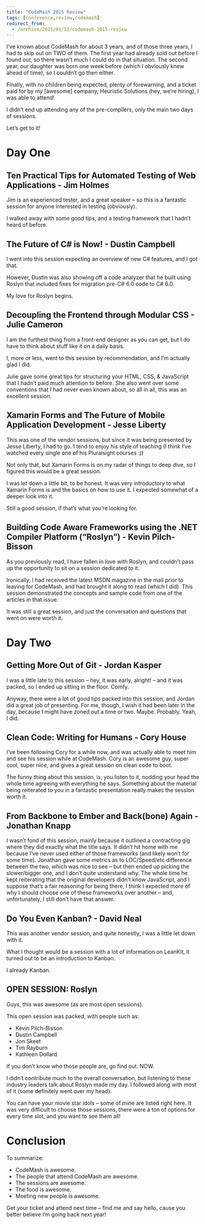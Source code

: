 ```yaml
---
title: "CodeMash 2015 Review"
tags: [conference,review,codemash]
redirect_from:
  - /archive/2015/01/12/codemash-2015-review
---
```


I’ve known about CodeMash for about 3 years, and of those three years, I had to skip out on TWO of them. The first year had already sold out before I found out, so there wasn’t much I could do in that situation. The second year, our daughter was born one week before (which I obviously knew ahead of time), so I couldn’t go then either.

Finally, with no children being expected, plenty of forewarning, and a ticket paid for by my [awesome] company, Heuristic Solutions (hey, we’re hiring), I was able to attend!

I didn’t end up attending any of the pre-compilers, only the main two days of sessions.

Let’s get to it!

# Day One

## Ten Practical Tips for Automated Testing of Web Applications - Jim Holmes
Jim is an experienced tester, and a great speaker – so this is a fantastic session for anyone interested in testing (obviously).

I walked away with some good tips, and a testing framework that I hadn’t heard of before.

## The Future of C# is Now! - Dustin Campbell
I went into this session expecting an overview of new C# features, and I got that.

However, Dustin was also showing off a code analyzer that he built using Roslyn that included fixes for migration pre-C# 6.0 code to C# 6.0.

My love for Roslyn begins.

## Decoupling the Frontend through Modular CSS - Julie Cameron
I am the furthest thing from a front-end designer as you can get, but I do have to think about stuff like it on a daily basis.

I, more or less, went to this session by recommendation, and I’m actually glad I did.

Julie gave some great tips for structuring your HTML, CSS, & JavaScript that I hadn’t paid much attention to before. She also went over some conventions that I had never even known about, so all in all, this was an excellent session.

## Xamarin Forms and The Future of Mobile Application Development - Jesse Liberty
This was one of the vendor sessions, but since it was being presented by Jesse Liberty, I had to go. I tend to enjoy his style of teaching (I think I’ve watched every single one of his Pluralsight courses :))

Not only that, but Xamarin Forms is on my radar of things to deep dive, so I figured this would be a great session.

I was let down a little bit, to be honest. It was very introductory to what Xamarin Forms is and the basics on how to use it. I expected somewhat of a deeper look into it.

Still a good session, if that’s what you’re looking for.

## Building Code Aware Frameworks using the .NET Compiler Platform (“Roslyn”) - Kevin Pilch-Bisson
As you previously read, I have fallen in love with Roslyn, and couldn’t pass up the opportunity to sit on a session dedicated to it.

Ironically, I had received the latest MSDN magazine in the mail prior to leaving for CodeMash, and had brought it along to read (which I did). This session demonstrated the concepts and sample code from one of the articles in that issue.

It was still a great session, and just the conversation and questions that went on were worth it.

# Day Two

## Getting More Out of Git - Jordan Kasper
I was a little late to this session – hey, it was early, alright! – and it was packed, so I ended up sitting in the floor. Comfy.

Anyway, there were a lot of good tips packed into this session, and Jordan did a great job of presenting. For me, though, I wish it had been later in the day, because I might have zoned out a time or two. Maybe. Probably. Yeah, I did.

## Clean Code: Writing for Humans - Cory House
I’ve been following Cory for a while now, and was actually able to meet him and see his session while at CodeMash. Cory is an awesome guy, super cool, super nice, and gives a great session on clean code to boot.

The funny thing about this session, is, you listen to it, nodding your head the whole time agreeing with everything he says. Something about the material being reiterated to you in a fantastic presentation really makes the session worth it.

## From Backbone to Ember and Back(bone) Again - Jonathan Knapp
I wasn’t fond of this session, mainly because it outlined a contracting gig where they did exactly what the title says. It didn’t hit home with me because I’ve never used either of those frameworks (and likely won’t for some time). Jonathan gave some metrics as to LOC/Speed/etc difference between the two, which was nice to see – but then ended up picking the slower/bigger one, and I don’t quite understand why. The whole time he kept reiterating that the original developers didn’t know JavaScript, and I suppose that’s a fair reasoning for being there, I think I expected more of why I should choose one of these frameworks over another – and, unfortunately, I still don’t have that answer.

## Do You Even Kanban? - David Neal
This was another vendor session, and quite honestly, I was a little let down with it.

What I thought would be a session with a lot of information on LeanKit, it turned out to be an introduction to Kanban.

I already Kanban.

## OPEN SESSION: Roslyn
Guys, this was awesome (as are most open sessions).

This open session was packed, with people such as:
* Kevin Pilch-Bisson
* Dustin Campbell
* Jon Skeet
* Tim Rayburn
* Kathleen Dollard

If you don’t know who those people are, go find out. NOW.

I didn’t contribute much to the overall conversation, but listening to these industry leaders talk about Roslyn made my day. I followed along with most of it (some definitely went over my head).

You can have your movie star idols – some of mine are listed right here.
It was very difficult to choose those sessions, there were a ton of options for every time slot, and you want to see them all!

# Conclusion
To summarize:
* CodeMash is awesome.
* The people that attend CodeMash are awesome.
* The sessions are awesome.
* The food is awesome.
* Meeting new people is awesome.

Get your ticket and attend next time – find me and say hello, cause you better believe I’m going back next year!